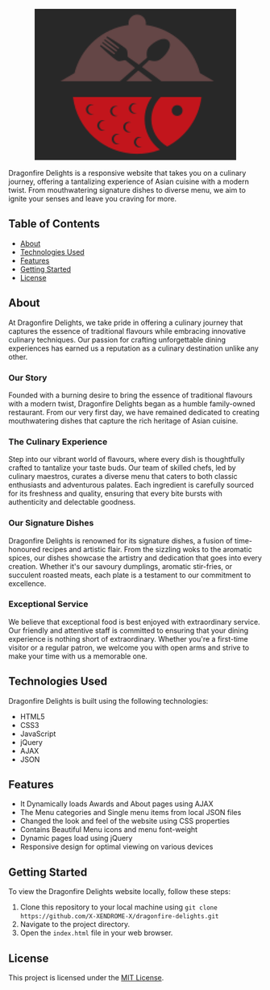 <p align="center">
 <img src="images/123.png" alt="Dragonfire Delights Logo" width="400"/>
</p>


Dragonfire Delights is a responsive website that takes you on a culinary journey, offering a tantalizing experience of Asian cuisine with a modern twist. From mouthwatering signature dishes to diverse menu, we aim to ignite your senses and leave you craving for more.

## Table of Contents

- [About](#about)
- [Technologies Used](#technologies-used)
- [Features](#features)
- [Getting Started](#getting-started)
- [License](#license)

## About

At Dragonfire Delights, we take pride in offering a culinary journey that captures the essence of traditional flavours while embracing innovative culinary techniques. Our passion for crafting unforgettable dining experiences has earned us a reputation as a culinary destination unlike any other.

### Our Story

Founded with a burning desire to bring the essence of traditional flavours with a modern twist, Dragonfire Delights began as a humble family-owned restaurant. From our very first day, we have remained dedicated to creating mouthwatering dishes that capture the rich heritage of Asian cuisine.

### The Culinary Experience

Step into our vibrant world of flavours, where every dish is thoughtfully crafted to tantalize your taste buds. Our team of skilled chefs, led by culinary maestros, curates a diverse menu that caters to both classic enthusiasts and adventurous palates. Each ingredient is carefully sourced for its freshness and quality, ensuring that every bite bursts with authenticity and delectable goodness.

### Our Signature Dishes

Dragonfire Delights is renowned for its signature dishes, a fusion of time-honoured recipes and artistic flair. From the sizzling woks to the aromatic spices, our dishes showcase the artistry and dedication that goes into every creation. Whether it's our savoury dumplings, aromatic stir-fries, or succulent roasted meats, each plate is a testament to our commitment to excellence.

### Exceptional Service

We believe that exceptional food is best enjoyed with extraordinary service. Our friendly and attentive staff is committed to ensuring that your dining experience is nothing short of extraordinary. Whether you're a first-time visitor or a regular patron, we welcome you with open arms and strive to make your time with us a memorable one.

## Technologies Used

Dragonfire Delights is built using the following technologies:

- HTML5
- CSS3
- JavaScript
- jQuery
- AJAX
- JSON

## Features

- It Dynamically loads Awards and About pages using AJAX
- The Menu categories and Single menu items from local JSON files
- Changed the look and feel of the website using CSS properties
- Contains Beautiful Menu icons and menu font-weight
- Dynamic pages load using jQuery
- Responsive design for optimal viewing on various devices

## Getting Started

To view the Dragonfire Delights website locally, follow these steps:

1. Clone this repository to your local machine using `git clone https://github.com/X-XENDROME-X/dragonfire-delights.git`
2. Navigate to the project directory.
3. Open the `index.html` file in your web browser.

## License

This project is licensed under the [MIT License](LICENSE).
